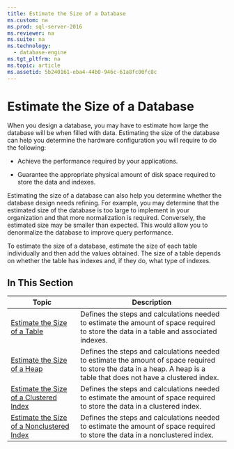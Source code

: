 ```yaml
---
title: Estimate the Size of a Database
ms.custom: na
ms.prod: sql-server-2016
ms.reviewer: na
ms.suite: na
ms.technology: 
  - database-engine
ms.tgt_pltfrm: na
ms.topic: article
ms.assetid: 5b240161-eba4-44b0-946c-61a8fc00fc8c
---
```

# Estimate the Size of a Database
  When you design a database, you may have to estimate how large the database will be when filled with data. Estimating the size of the database can help you determine the hardware configuration you will require to do the following:  
  
-   Achieve the performance required by your applications.  
  
-   Guarantee the appropriate physical amount of disk space required to store the data and indexes.  
  
 Estimating the size of a database can also help you determine whether the database design needs refining. For example, you may determine that the estimated size of the database is too large to implement in your organization and that more normalization is required. Conversely, the estimated size may be smaller than expected. This would allow you to denormalize the database to improve query performance.  
  
 To estimate the size of a database, estimate the size of each table individually and then add the values obtained. The size of a table depends on whether the table has indexes and, if they do, what type of indexes.  
  
## In This Section  
  
|Topic|Description|  
|-----------|-----------------|  
|[Estimate the Size of a Table](../../Topics\TopicNameContainA/Estimate-the-Size-of-a-Table.md)|Defines the steps and calculations needed to estimate the amount of space required to store the data in a table and associated indexes.|  
|[Estimate the Size of a Heap](../../Topics\TopicNameContainA/Estimate-the-Size-of-a-Heap.md)|Defines the steps and calculations needed to estimate the amount of space required to store the data in a heap. A heap is a table that does not have a clustered index.|  
|[Estimate the Size of a Clustered Index](../../Topics\TopicNameContainA/Estimate-the-Size-of-a-Clustered-Index.md)|Defines the steps and calculations needed to estimate the amount of space required to store the data in a clustered index.|  
|[Estimate the Size of a Nonclustered Index](../../Topics\TopicNameContainA/Estimate-the-Size-of-a-Nonclustered-Index.md)|Defines the steps and calculations needed to estimate the amount of space required to store the data in a nonclustered index.|  
  
  